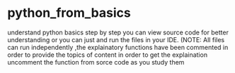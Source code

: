 # python_from_basics
understand python basics step by step
you can view source code for better understanding or you can just  and run the files in your IDE.
(NOTE: All files can run independently ,the explainatory functions have been commented in order to provide the topics of content in order to get the explaination uncomment the function from sorce code as you study them
